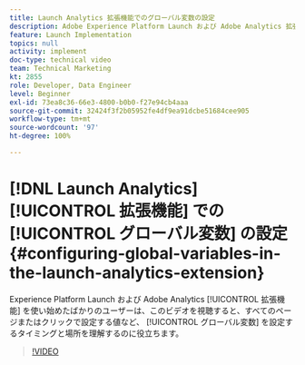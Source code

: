 ```yaml
---
title: Launch Analytics 拡張機能でのグローバル変数の設定
description: Adobe Experience Platform Launch および Adobe Analytics 拡張機能を使い始めたばかりのユーザーは、このビデオを視聴すると、グローバル変数を設定するタイミングと場所、つまり、すべてのページやクリックで設定する値を理解するのに役立ちます。
feature: Launch Implementation
topics: null
activity: implement
doc-type: technical video
team: Technical Marketing
kt: 2855
role: Developer, Data Engineer
level: Beginner
exl-id: 73ea8c36-66e3-4800-b0b0-f27e94cb4aaa
source-git-commit: 32424f3f2b05952fe4df9ea91dcbe51684cee905
workflow-type: tm+mt
source-wordcount: '97'
ht-degree: 100%

---
```


# [!DNL Launch Analytics] [!UICONTROL 拡張機能] での [!UICONTROL グローバル変数] の設定 {#configuring-global-variables-in-the-launch-analytics-extension}

Experience Platform Launch および Adobe Analytics [!UICONTROL 拡張機能] を使い始めたばかりのユーザーは、このビデオを視聴すると、すべてのページまたはクリックで設定する値など、 [!UICONTROL グローバル変数] を設定するタイミングと場所を理解するのに役立ちます。

>[!VIDEO](https://video.tv.adobe.com/v/27181/?quality=9)
